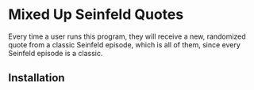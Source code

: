 # Mixed Up Seinfeld Quotes

Every time a user runs this program, they will receive a new, randomized quote from a classic Seinfeld episode, which is all of them, since every Seinfeld episode is a classic.

## Installation

